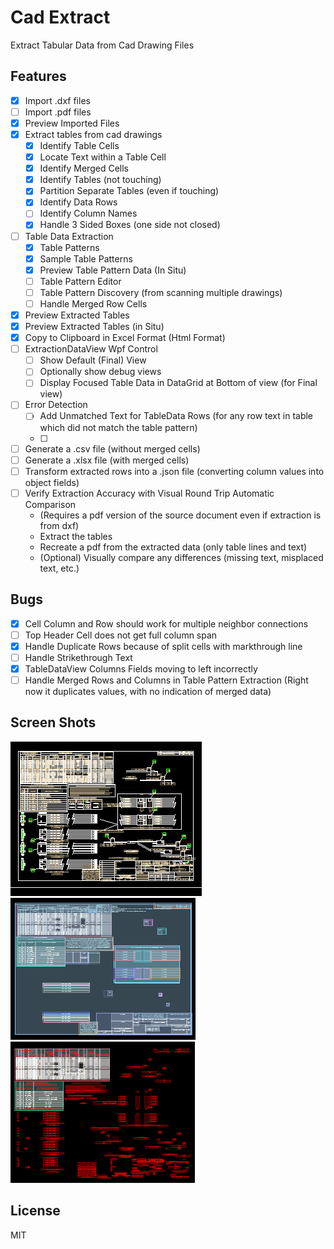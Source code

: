 # Cad Extract

Extract Tabular Data from Cad Drawing Files

## Features

- [x] Import .dxf files
- [ ] Import .pdf files
- [x] Preview Imported Files
- [x] Extract tables from cad drawings
    - [x] Identify Table Cells
    - [x] Locate Text within a Table Cell
    - [x] Identify Merged Cells
    - [x] Identify Tables (not touching)
    - [x] Partition Separate Tables (even if touching)
    - [x] Identify Data Rows
    - [ ] Identify Column Names
    - [x] Handle 3 Sided Boxes (one side not closed)
- [ ] Table Data Extraction
    - [x] Table Patterns
    - [x] Sample Table Patterns
    - [x] Preview Table Pattern Data (In Situ)
    - [ ] Table Pattern Editor
    - [ ] Table Pattern Discovery (from scanning multiple drawings)
    - [ ] Handle Merged Row Cells
- [x] Preview Extracted Tables
- [x] Preview Extracted Tables (in Situ)
- [x] Copy to Clipboard in Excel Format (Html Format)
- [ ] ExtractionDataView Wpf Control
    - [ ] Show Default (Final) View
    - [ ] Optionally show debug views
    - [ ] Display Focused Table Data in DataGrid at Bottom of view (for Final view)
- [ ] Error Detection
    - [ ] Add Unmatched Text for TableData Rows (for any row text in table which did not match the table pattern)
    - [ ] 
- [ ] Generate a .csv file (without merged cells)
- [ ] Generate a .xlsx file (with merged cells)
- [ ] Transform extracted rows into a .json file (converting column values into object fields)
- [ ] Verify Extraction Accuracy with Visual Round Trip Automatic Comparison
    - (Requires a pdf version of the source document even if extraction is from dxf)
    - Extract the tables
    - Recreate a pdf from the extracted data (only table lines and text)
    - (Optional) Visually compare any differences (missing text, misplaced text, etc.)

## Bugs

- [x] Cell Column and Row should work for multiple neighbor connections
- [ ] Top Header Cell does not get full column span
- [x] Handle Duplicate Rows because of split cells with markthrough line
- [ ] Handle Strikethrough Text
- [x] TableDataView Columns Fields moving to left incorrectly
- [ ] Handle Merged Rows and Columns in Table Pattern Extraction (Right now it duplicates values, with no indication of merged data)

## Screen Shots

![Raw Preview](Media/raw.png)
![Found Tables](Media/tables.png)
![Extracted Data](Media/data.png)

## License

MIT